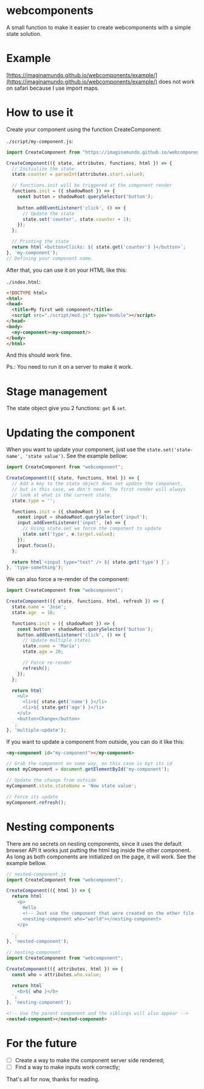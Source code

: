 # webcomponents

A small function to make it easier to create webcomponents with a simple state solution.

# Example

[https://imaginamundo.github.io/webcomponents/example/](https://imaginamundo.github.io/webcomponents/example/)
does not work on safari because I use import maps.

# How to use it

Create your component using the function CreateComponent:

`./script/my-component.js`:
```javascript
import CreateComponent from "https://imaginamundo.github.io/webcomponents/mod.js";

CreateComponent(({ state, attributes, functions, html }) => {
  // Initialize the state
  state.counter = parseInt(attributes.start.value);

  // functions.init will be triggered at the component render
  functions.init = ({ shadowRoot }) => {
    const button = shadowRoot.querySelector('button');
    
    button.addEventListener('click', () => {
      // Update the state
      state.set('counter', state.counter + 1);
    });
  };

  // Printing the state
  return html`<button>Clicks: ${ state.get('counter') }</button>`;
}, 'my-component');
// Defining your component name.
```

After that, you can use it on your HTML like this:

`./index.html`:
```html
<!DOCTYPE html>
<html>
<head>
  <title>My first web component</title>
  <script src="./script/mod.js" type="module"></script>
</head>
<body>
  <my-component><my-component/>
</body>
</html>
```

And this should work fine.

Ps.: You need to run it on a server to make it work.

# Stage management

The state object give you 2 functions: `get` & `set`.

# Updating the component

When you want to update your component, just use the `state.set('state-name', 'state value')`. See the example bellow:

```javascript
import CreateComponent from "webcomponent";

CreateComponent(({ state, functions, html }) => {
  // Add a key to the state object does not update the component,
  // but in this case, we don't need. The first render will always
  // look at what is the current state.
  state.type = '';

  functions.init = ({ shadowRoot }) => {
    const input = shadowRoot.querySelector('input');
    input.addEventListener('input', (e) => {
      // Using state.set we force the component to update
      state.set('type', e.target.value);
    });
    input.focus();
  };

  return html`<input type="text" /> ${ state.get('type') }`;
}, 'type-something');
```

We can also force a re-render of the component:

```javascript
import CreateComponent from "webcomponent";

CreateComponent(({ state, functions, html, refresh }) => {
  state.name = 'Jose';
  state.age  = 18; 

  functions.init = ({ shadowRoot }) => {
    const button = shadowRoot.querySelector('button');
    button.addEventListener('click', () => {
      // Update multiple states
      state.name = 'Maria';
      state.age = 20;

      // Force re-render
      refresh();
    });
  };

  return html`
    <ul>
      <li>${ state.get('name') }</li>
      <li>${ state.get('age') }</li>
    </ul>
    <button>Change</button>
  `;
}, 'multiple-update');
```

If you want to update a component from outside, you can do it like this:

```html
<my-component id="my-component"></my-component>
```

```javascript
// Grab the component on some way, on this case is byt its id
const myComponent = document.getElementById('my-component');

// Update the change from outside
myComponent.state.stateName = 'New state value';

// Force its update
myComponent.refresh();
```

# Nesting components

There are no secrets on nesting components, since it uses the default browser API it works just putting the html tag inside the other component. As long as both components are initialized on the page, it will work. See the example bellow.

```javascript
// nested-component.js
import CreateComponent from "webcomponent";

CreateComponent(({ html }) => {
  return html`
    <p>
      Hello
      <!-- Just use the component that were created on the other file -->
      <nesting-component who="world"></nesting-component>
    </p>
    
  `;
}, 'nested-component');

// nesting-component
import CreateComponent from "webcomponent";

CreateComponent(({ attributes, html }) => {
  const who = attributes.who.value;

  return html`
    <b>${ who }</b>
  `;
}, 'nesting-component');
```

```html
<!-- Use the parent component and the siblings will also appear -->
<nested-component></nested-component>
```

# For the future

- [ ] Create a way to make the component server side rendered;
- [ ] Find a way to make inputs work correctly;

That's all for now, thanks for reading.